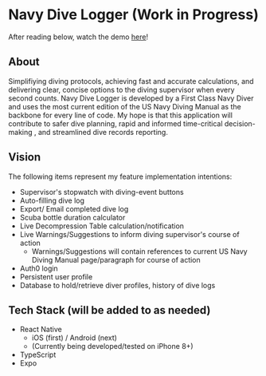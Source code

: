 # Navy Dive Logger (Work in Progress)

After reading below, watch the demo [here](https://www.youtube.com/embed/2NKSe-KH95U)! 

## About

Simplifiying diving protocols, achieving fast and accurate calculations, and delivering clear, concise options to the diving supervisor when every second counts. Navy Dive Logger is developed by a First Class Navy Diver and uses the most current edition of the US Navy Diving Manual as the backbone for every line of code. My hope is that this application will contribute to safer dive planning, rapid and informed time-critical decision-making , and streamlined dive records reporting.

## Vision

The following items represent my feature implementation intentions:

- Supervisor's stopwatch with diving-event buttons
- Auto-filling dive log
- Export/ Email completed dive log
- Scuba bottle duration calculator
- Live Decompression Table calculation/notification
- Live Warnings/Suggestions to inform diving supervisor's course of action
  - Warnings/Suggestions will contain references to current US Navy Diving Manual page/paragraph for course of action
- Auth0 login 
- Persistent user profile
- Database to hold/retrieve diver profiles, history of dive logs 

## Tech Stack (will be added to as needed)

- React Native
  - iOS (first) / Android (next)
  - (Currently being developed/tested on iPhone 8+)
- TypeScript
- Expo
